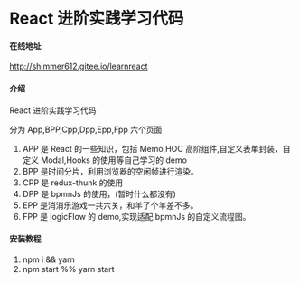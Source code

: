 <!--
 * @Author: zhangzhen
 * @Date: 2022-06-14 15:53:38
 * @LastEditors: zhangzhen
 * @LastEditTime: 2022-10-08 10:24:29
 *
-->

# React 进阶实践学习代码

#### 在线地址

http://shimmer612.gitee.io/learnreact

#### 介绍

React 进阶实践学习代码

分为 App,BPP,Cpp,Dpp,Epp,Fpp 六个页面

1. APP 是 React 的一些知识，包括 Memo,HOC 高阶组件,自定义表单封装，自定义 Modal,Hooks 的使用等自己学习的 demo
2. BPP 是时间分片，利用浏览器的空闲帧进行渲染。
3. CPP 是 redux-thunk 的使用
4. DPP 是 bpmnJs 的使用，(暂时什么都没有)
5. EPP 是消消乐游戏一共六关，和羊了个羊差不多。
6. FPP 是 logicFlow 的 demo,实现适配 bpmnJs 的自定义流程图。

#### 安装教程

1.  npm i && yarn
2.  npm start %% yarn start
